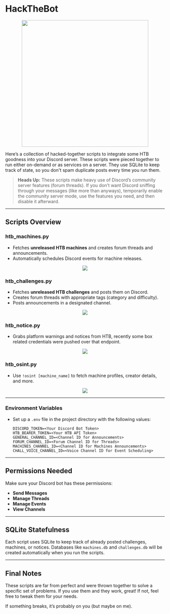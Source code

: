 # HackTheBot

<p align="center">
    <img src="https://github.com/user-attachments/assets/2a153c5d-791b-473c-9062-488b535a60be" width="400">


Here’s a collection of hacked-together scripts to integrate some HTB goodness into your Discord server. These scripts were pieced together to run either on-demand or as services on a server. They use SQLite to keep track of state, so you don't spam duplicate posts every time you run them.

> **Heads Up:** These scripts make heavy use of Discord’s community server features (forum threads). If you don’t want Discord sniffing through your messages (like more than anyways), temporarily enable the community server mode, use the features you need, and then disable it afterward.

---

## Scripts Overview
### htb_machines.py
   - Fetches **unreleased HTB machines** and creates forum threads and announcements.
   - Automatically schedules Discord events for machine releases.
<p align="center">
    <img src="https://github.com/user-attachments/assets/5be698ef-12b8-4b49-8c87-787573497b54" >



### htb_challenges.py
   - Fetches **unreleased HTB challenges** and posts them on Discord.
   - Creates forum threads with appropriate tags (category and difficulty).
   - Posts announcements in a designated channel.
<p align="center">
    <img src="https://github.com/user-attachments/assets/ac95fee3-84c7-418b-b104-6fdfd052ce6e" >
     


### htb_notice.py
   - Grabs platform warnings and notices from HTB, recently some box related credentials were pushed over that endpoint.
<p align="center">
    <img src="https://github.com/user-attachments/assets/11c8052b-173d-4ad4-bfbc-eac71fe44d00" >
  

### htb_osint.py
   - Use `!osint [machine_name]` to fetch machine profiles, creator details, and more.

<p align="center">
    <img src="https://github.com/user-attachments/assets/c78db559-af5b-4bcc-a8df-7109ad350845" >

---


###  Environment Variables
   - Set up a `.env` file in the project directory with the following values:
     ```
     DISCORD_TOKEN=<Your Discord Bot Token>
     HTB_BEARER_TOKEN=<Your HTB API Token>
     GENERAL_CHANNEL_ID=<Channel ID for Announcements>
     FORUM_CHANNEL_ID=<Forum Channel ID for Threads>
     MACHINES_CHANNEL_ID=<Channel ID for Machines Announcements>
     CHALL_VOICE_CHANNEL_ID=<Voice Channel ID for Event Scheduling>
     ```

---


## Permissions Needed

Make sure your Discord bot has these permissions:
- **Send Messages**
- **Manage Threads**
- **Manage Events**
- **View Channels**

---

## SQLite Statefulness

Each script uses SQLite to keep track of already posted challenges, machines, or notices. Databases like `machines.db` and `challenges.db` will be created automatically when you run the scripts.

---

## Final Notes

These scripts are far from perfect and were thrown together to solve a specific set of problems. If you use them and they work, great! If not, feel free to tweak them for your needs.

If something breaks, it’s probably on you (but maybe on me).
